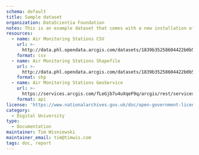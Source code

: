 ```yaml
---
schema: default
title: Sample dataset
organization: DataScientia Foundation
notes: This is an example dataset that comes with a new installation of JKAN
resources:
  - name: Air Monitoring Stations CSV
    url: >-
      http://data.phl.opendata.arcgis.com/datasets/1839b35258604422b0b520cbb668df0d_0.csv
    format: csv
  - name: Air Monitoring Stations Shapefile
    url: >-
      http://data.phl.opendata.arcgis.com/datasets/1839b35258604422b0b520cbb668df0d_0.zip
    format: shp
  - name: Air Monitoring Stations GeoService
    url: >-
      https://services.arcgis.com/fLeGjb7u4uXqeF9q/arcgis/rest/services/Air_Monitoring_Stations/FeatureServer/0/query
    format: api
license: 'https://www.nationalarchives.gov.uk/doc/open-government-licence/version/3/'
category:
  - Digital University
type:
  - Documentation
maintainer: Tim Wisniewski
maintainer_email: tim@timwis.com
tags: doc, report
---
```

